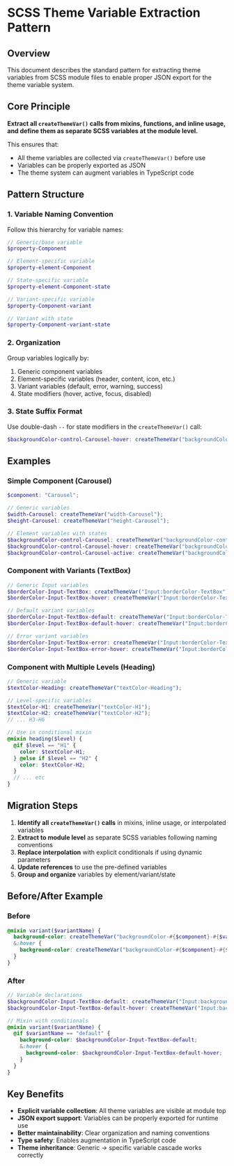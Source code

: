 # SCSS Theme Variable Extraction Pattern

## Overview

This document describes the standard pattern for extracting theme variables from SCSS module files to enable proper JSON export for the theme variable system.

## Core Principle

**Extract all `createThemeVar()` calls from mixins, functions, and inline usage, and define them as separate SCSS variables at the module level.**

This ensures that:
- All theme variables are collected via `createThemeVar()` before use
- Variables can be properly exported as JSON
- The theme system can augment variables in TypeScript code

## Pattern Structure

### 1. Variable Naming Convention

Follow this hierarchy for variable names:

```scss
// Generic/base variable
$property-Component

// Element-specific variable  
$property-element-Component

// State-specific variable
$property-element-Component-state

// Variant-specific variable
$property-Component-variant

// Variant with state
$property-Component-variant-state
```

### 2. Organization

Group variables logically by:
1. Generic component variables
2. Element-specific variables (header, content, icon, etc.)
3. Variant variables (default, error, warning, success)
4. State modifiers (hover, active, focus, disabled)

### 3. State Suffix Format

Use double-dash `--` for state modifiers in the `createThemeVar()` call:
```scss
$backgroundColor-control-Carousel-hover: createThemeVar("backgroundColor-control-Carousel--hover");
```

## Examples

### Simple Component (Carousel)

```scss
$component: "Carousel";

// Generic variables
$width-Carousel: createThemeVar("width-Carousel");
$height-Carousel: createThemeVar("height-Carousel");

// Element variables with states
$backgroundColor-control-Carousel: createThemeVar("backgroundColor-control-Carousel");
$backgroundColor-control-Carousel-hover: createThemeVar("backgroundColor-control-Carousel--hover");
$backgroundColor-control-Carousel-active: createThemeVar("backgroundColor-control-Carousel--active");
```

### Component with Variants (TextBox)

```scss
// Generic Input variables
$borderColor-Input-TextBox: createThemeVar("Input:borderColor-TextBox");
$borderColor-Input-TextBox-hover: createThemeVar("Input:borderColor-TextBox--hover");

// Default variant variables
$borderColor-Input-TextBox-default: createThemeVar("Input:borderColor-TextBox-default");
$borderColor-Input-TextBox-default-hover: createThemeVar("Input:borderColor-TextBox-default--hover");

// Error variant variables
$borderColor-Input-TextBox-error: createThemeVar("Input:borderColor-TextBox-error");
$borderColor-Input-TextBox-error-hover: createThemeVar("Input:borderColor-TextBox-error--hover");
```

### Component with Multiple Levels (Heading)

```scss
// Generic variable
$textColor-Heading: createThemeVar("textColor-Heading");

// Level-specific variables
$textColor-H1: createThemeVar("textColor-H1");
$textColor-H2: createThemeVar("textColor-H2");
// ... H3-H6

// Use in conditional mixin
@mixin heading($level) {
  @if $level == "H1" {
    color: $textColor-H1;
  } @else if $level == "H2" {
    color: $textColor-H2;
  }
  // ... etc
}
```

## Migration Steps

1. **Identify all `createThemeVar()` calls** in mixins, inline usage, or interpolated variables
2. **Extract to module level** as separate SCSS variables following naming conventions
3. **Replace interpolation** with explicit conditionals if using dynamic parameters
4. **Update references** to use the pre-defined variables
5. **Group and organize** variables by element/variant/state

## Before/After Example

### Before
```scss
@mixin variant($variantName) {
  background-color: createThemeVar("backgroundColor-#{$component}-#{$variantName}");
  &:hover {
    background-color: createThemeVar("backgroundColor-#{$component}-#{$variantName}--hover");
  }
}
```

### After
```scss
// Variable declarations
$backgroundColor-Input-TextBox-default: createThemeVar("Input:backgroundColor-TextBox-default");
$backgroundColor-Input-TextBox-default-hover: createThemeVar("Input:backgroundColor-TextBox-default--hover");

// Mixin with conditionals
@mixin variant($variantName) {
  @if $variantName == "default" {
    background-color: $backgroundColor-Input-TextBox-default;
    &:hover {
      background-color: $backgroundColor-Input-TextBox-default-hover;
    }
  }
}
```

## Key Benefits

- **Explicit variable collection**: All theme variables are visible at module top
- **JSON export support**: Variables can be properly exported for runtime use
- **Better maintainability**: Clear organization and naming conventions
- **Type safety**: Enables augmentation in TypeScript code
- **Theme inheritance**: Generic → specific variable cascade works correctly
